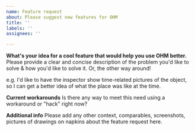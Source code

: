 ```yaml
---
name: Feature request
about: Please suggest new features for OHM
title: ''
labels: ''
assignees: ''

---
```


**What's your idea for a cool feature that would help you use OHM better.**
Please provide a clear and concise description of the problem you'd like to solve & how you'd like to solve it. Or, the other way around!

e.g. I'd like to have the inspector show time-related pictures of the object, so I can get a better idea of what the place was like at the time.

**Current workarounds**
Is there any way to meet this need using a workaround or "hack" right now?

**Additional info**
Please add any other context, comparables, screenshots, pictures of drawings on napkins about the feature request here.
